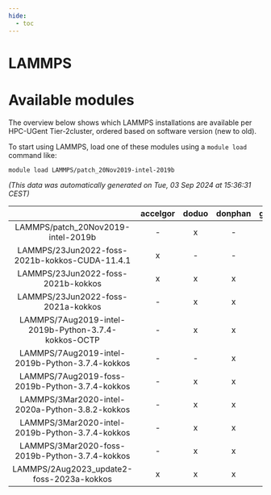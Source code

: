```yaml
---
hide:
  - toc
---
```


LAMMPS
======

# Available modules


The overview below shows which LAMMPS installations are available per HPC-UGent Tier-2cluster, ordered based on software version (new to old).

To start using LAMMPS, load one of these modules using a `module load` command like:

```shell
module load LAMMPS/patch_20Nov2019-intel-2019b
```

*(This data was automatically generated on Tue, 03 Sep 2024 at 15:36:31 CEST)*  

| |accelgor|doduo|donphan|gallade|joltik|shinx|skitty|
| :---: | :---: | :---: | :---: | :---: | :---: | :---: | :---: |
|LAMMPS/patch_20Nov2019-intel-2019b|-|x|-|-|-|-|-|
|LAMMPS/23Jun2022-foss-2021b-kokkos-CUDA-11.4.1|x|-|-|-|x|-|-|
|LAMMPS/23Jun2022-foss-2021b-kokkos|x|x|x|-|x|-|x|
|LAMMPS/23Jun2022-foss-2021a-kokkos|-|x|x|-|x|-|x|
|LAMMPS/7Aug2019-intel-2019b-Python-3.7.4-kokkos-OCTP|-|x|x|-|x|-|x|
|LAMMPS/7Aug2019-intel-2019b-Python-3.7.4-kokkos|-|-|x|-|x|-|x|
|LAMMPS/7Aug2019-foss-2019b-Python-3.7.4-kokkos|-|x|x|-|x|-|x|
|LAMMPS/3Mar2020-intel-2020a-Python-3.8.2-kokkos|-|x|x|-|x|-|x|
|LAMMPS/3Mar2020-intel-2019b-Python-3.7.4-kokkos|-|x|x|-|x|-|x|
|LAMMPS/3Mar2020-foss-2019b-Python-3.7.4-kokkos|-|x|x|-|x|-|x|
|LAMMPS/2Aug2023_update2-foss-2023a-kokkos|x|x|x|x|x|-|x|

